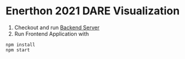 # Enerthon 2021 DARE Visualization

1. Checkout and run [Backend Server](https://github.com/Fuasmattn/enerthon-data-service/blob/main/README.md)
2. Run Frontend Application with

```shell
npm install
npm start
```
